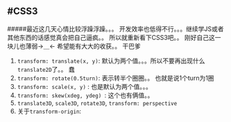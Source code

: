 #CSS3
------

#####最近这几天心情比较浮躁浮躁。。。 开发效率也低得不行。。。继续学JS或者其他东西的话感觉真会把自己逼疯。。 所以就重新看下CSS3吧。。 刚好自己这一块儿也薄弱→＿←   希望能有大大的收获。。 干巴爹

1. `transform: translate(x, y)`: 默认为两个值。。。所以不要再出现什么`translate2D`了。。 蠢
2. `transform: rotate(0.5turn)`: 表示转半个圈圈。。 也就是说1个turn为1圈
3. `transform: scale(x, y)`    : 也是默认为两个值。。。 
4. `transform: skew(xdeg, ydeg) `: 这个也有俩值。。 
5. ```translate3D```, `scale3D`, `rotate3D`, `transform: perspective`
6. 关于`transform-origin`: